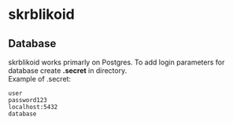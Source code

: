 # skrblikoid
## Database
skrblikoid works primarly on Postgres. To add login parameters for database create **.secret** in directory.  
Example of .secret:
```
user
password123
localhost:5432
database
```
